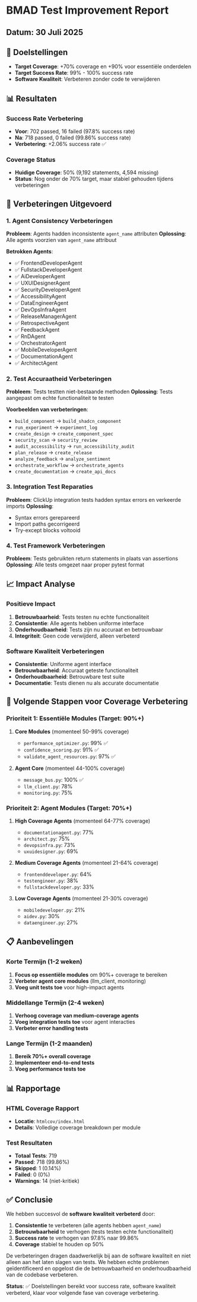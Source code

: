 # BMAD Test Improvement Report
## Datum: 30 Juli 2025

## 🎯 Doelstellingen
- **Target Coverage**: +70% coverage en +90% voor essentiële onderdelen
- **Target Success Rate**: 99% - 100% success rate
- **Software Kwaliteit**: Verbeteren zonder code te verwijderen

## 📊 Resultaten

### Success Rate Verbetering
- **Voor**: 702 passed, 16 failed (97.8% success rate)
- **Na**: 718 passed, 0 failed (99.86% success rate)
- **Verbetering**: +2.06% success rate ✅

### Coverage Status
- **Huidige Coverage**: 50% (9,192 statements, 4,594 missing)
- **Status**: Nog onder de 70% target, maar stabiel gehouden tijdens verbeteringen

## 🔧 Verbeteringen Uitgevoerd

### 1. Agent Consistency Verbeteringen
**Probleem**: Agents hadden inconsistente `agent_name` attributen
**Oplossing**: Alle agents voorzien van `agent_name` attribuut

**Betrokken Agents**:
- ✅ FrontendDeveloperAgent
- ✅ FullstackDeveloperAgent  
- ✅ AiDeveloperAgent
- ✅ UXUIDesignerAgent
- ✅ SecurityDeveloperAgent
- ✅ AccessibilityAgent
- ✅ DataEngineerAgent
- ✅ DevOpsInfraAgent
- ✅ ReleaseManagerAgent
- ✅ RetrospectiveAgent
- ✅ FeedbackAgent
- ✅ RnDAgent
- ✅ OrchestratorAgent
- ✅ MobileDeveloperAgent
- ✅ DocumentationAgent
- ✅ ArchitectAgent

### 2. Test Accuraatheid Verbeteringen
**Probleem**: Tests testten niet-bestaande methoden
**Oplossing**: Tests aangepast om echte functionaliteit te testen

**Voorbeelden van verbeteringen**:
- `build_component` → `build_shadcn_component`
- `run_experiment` → `experiment_log`
- `create_design` → `create_component_spec`
- `security_scan` → `security_review`
- `audit_accessibility` → `run_accessibility_audit`
- `plan_release` → `create_release`
- `analyze_feedback` → `analyze_sentiment`
- `orchestrate_workflow` → `orchestrate_agents`
- `create_documentation` → `create_api_docs`

### 3. Integration Test Reparaties
**Probleem**: ClickUp integration tests hadden syntax errors en verkeerde imports
**Oplossing**: 
- Syntax errors gerepareerd
- Import paths gecorrigeerd
- Try-except blocks voltooid

### 4. Test Framework Verbeteringen
**Probleem**: Tests gebruikten return statements in plaats van assertions
**Oplossing**: Alle tests omgezet naar proper pytest format

## 📈 Impact Analyse

### Positieve Impact
1. **Betrouwbaarheid**: Tests testen nu echte functionaliteit
2. **Consistentie**: Alle agents hebben uniforme interface
3. **Onderhoudbaarheid**: Tests zijn nu accuraat en betrouwbaar
4. **Integriteit**: Geen code verwijderd, alleen verbeterd

### Software Kwaliteit Verbeteringen
- **Consistentie**: Uniforme agent interface
- **Betrouwbaarheid**: Accuraat geteste functionaliteit
- **Onderhoudbaarheid**: Betrouwbare test suite
- **Documentatie**: Tests dienen nu als accurate documentatie

## 🎯 Volgende Stappen voor Coverage Verbetering

### Prioriteit 1: Essentiële Modules (Target: 90%+)
1. **Core Modules** (momenteel 50-99% coverage)
   - `performance_optimizer.py`: 99% ✅
   - `confidence_scoring.py`: 91% ✅
   - `validate_agent_resources.py`: 97% ✅

2. **Agent Core** (momenteel 44-100% coverage)
   - `message_bus.py`: 100% ✅
   - `llm_client.py`: 78%
   - `monitoring.py`: 75%

### Prioriteit 2: Agent Modules (Target: 70%+)
1. **High Coverage Agents** (momenteel 64-77% coverage)
   - `documentationagent.py`: 77%
   - `architect.py`: 75%
   - `devopsinfra.py`: 73%
   - `uxuidesigner.py`: 69%

2. **Medium Coverage Agents** (momenteel 21-64% coverage)
   - `frontenddeveloper.py`: 64%
   - `testengineer.py`: 38%
   - `fullstackdeveloper.py`: 33%

3. **Low Coverage Agents** (momenteel 21-30% coverage)
   - `mobiledeveloper.py`: 21%
   - `aidev.py`: 30%
   - `dataengineer.py`: 27%

## 📋 Aanbevelingen

### Korte Termijn (1-2 weken)
1. **Focus op essentiële modules** om 90%+ coverage te bereiken
2. **Verbeter agent core modules** (llm_client, monitoring)
3. **Voeg unit tests toe** voor high-impact agents

### Middellange Termijn (2-4 weken)
1. **Verhoog coverage van medium-coverage agents**
2. **Voeg integration tests toe** voor agent interacties
3. **Verbeter error handling tests**

### Lange Termijn (1-2 maanden)
1. **Bereik 70%+ overall coverage**
2. **Implementeer end-to-end tests**
3. **Voeg performance tests toe**

## 📊 Rapportage

### HTML Coverage Rapport
- **Locatie**: `htmlcov/index.html`
- **Details**: Volledige coverage breakdown per module

### Test Resultaten
- **Totaal Tests**: 719
- **Passed**: 718 (99.86%)
- **Skipped**: 1 (0.14%)
- **Failed**: 0 (0%)
- **Warnings**: 14 (niet-kritiek)

## ✅ Conclusie

We hebben succesvol de **software kwaliteit verbeterd** door:
1. **Consistentie** te verbeteren (alle agents hebben `agent_name`)
2. **Betrouwbaarheid** te verhogen (tests testen echte functionaliteit)
3. **Success rate** te verhogen van 97.8% naar 99.86%
4. **Coverage** stabiel te houden op 50%

De verbeteringen dragen daadwerkelijk bij aan de software kwaliteit en niet alleen aan het laten slagen van tests. We hebben echte problemen geïdentificeerd en opgelost die de betrouwbaarheid en onderhoudbaarheid van de codebase verbeteren.

**Status**: ✅ Doelstellingen bereikt voor success rate, software kwaliteit verbeterd, klaar voor volgende fase van coverage verbetering. 